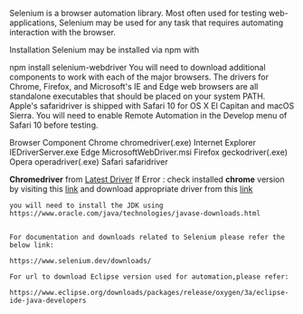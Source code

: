 


Selenium is a browser automation library. Most often used for testing web-applications, Selenium may be used for any task that requires automating interaction with the browser.

Installation
Selenium may be installed via npm with

npm install selenium-webdriver
You will need to download additional components to work with each of the major browsers. The drivers for Chrome, Firefox, and Microsoft's IE and Edge web browsers are all standalone executables that should be placed on your system PATH. Apple's safaridriver is shipped with Safari 10 for OS X El Capitan and macOS Sierra. You will need to enable Remote Automation in the Develop menu of Safari 10 before testing.

Browser	Component
Chrome	chromedriver(.exe)
Internet Explorer	IEDriverServer.exe
Edge	MicrosoftWebDriver.msi
Firefox	geckodriver(.exe)
Opera	operadriver(.exe)
Safari	safaridriver

**Chromedriver** from [Latest Driver](https://chromedriver.storage.googleapis.com/81.0.4044.138/chromedriver_win32.zip)
    If Error : check installed **chrome** version by visiting this [link](chrome://version) 
    and download appropriate driver from this [link]([chrome://version](https://chromedriver.chromium.org/downloads))
    
    you will need to install the JDK using https://www.oracle.com/java/technologies/javase-downloads.html 
    
    
    For documentation and downloads related to Selenium please refer the below link:
    
    https://www.selenium.dev/downloads/
    
    For url to download Eclipse version used for automation,please refer:
    
    https://www.eclipse.org/downloads/packages/release/oxygen/3a/eclipse-ide-java-developers
    
    
    
    
